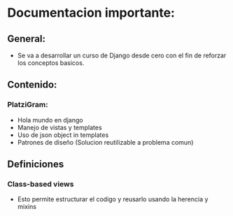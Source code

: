 # Documentacion importante:

## General:
- Se va a desarrollar un curso de Django desde cero con el fin de reforzar los conceptos basicos.

## Contenido:

### PlatziGram:
- Hola mundo en django
- Manejo de vistas y templates
- Uso de json object in templates
- Patrones de diseño (Solucion reutilizable a problema comun)


## Definiciones
### Class-based views
- Esto permite estructurar el codigo y reusarlo usando la herencia y mixins